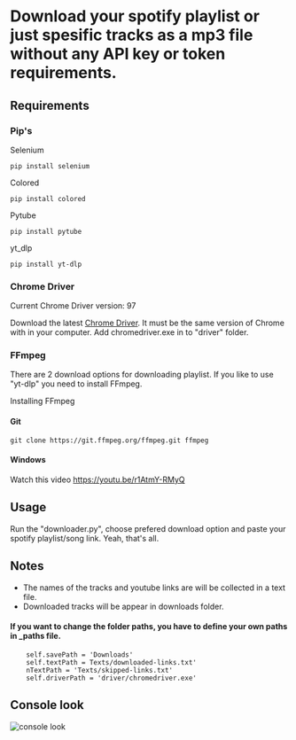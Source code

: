 # Download your spotify playlist or just spesific tracks as a mp3 file without any API key or token requirements.

## Requirements

###  Pip's
Selenium
    
    pip install selenium

Colored 

    pip install colored
    
Pytube

    pip install pytube
    
 yt_dlp
 
    pip install yt-dlp
    
### Chrome Driver
    
 Current Chrome Driver version: 97
 
 Download the latest [Chrome Driver](https://chromedriver.chromium.org/downloads). It must be the same version of Chrome with in your computer.
 Add chromedriver.exe in to "driver" folder.
 
 ### FFmpeg
  
 There are 2 download options for downloading playlist. If you like to use "yt-dlp" you need to install FFmpeg.
 
 Installing FFmpeg
 
 #### Git
    
    git clone https://git.ffmpeg.org/ffmpeg.git ffmpeg
 #### Windows
 
 Watch this video https://youtu.be/r1AtmY-RMyQ
 
## Usage

Run the "downloader.py", choose prefered download option and paste your spotify playlist/song link. Yeah, that's all.
    
## Notes

- The names of the tracks and youtube links are will be collected in a text file.
- Downloaded tracks will be appear in downloads folder. 

#### If you want to change the folder paths, you have to define your own paths in _paths file.

        self.savePath = 'Downloads'
        self.textPath = Texts/downloaded-links.txt'
        nTextPath = 'Texts/skipped-links.txt'
        self.driverPath = 'driver/chromedriver.exe'

## Console look

![console look](https://i.ibb.co/znCymsc/Ekran-g-r-nt-s-2021-12-26-140751.png)
